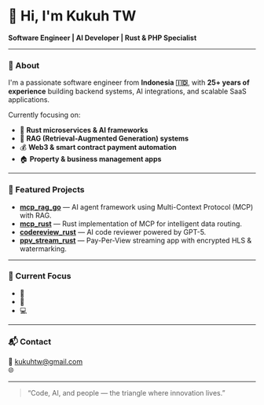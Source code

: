 
# 👋 Hi, I'm Kukuh TW  

**Software Engineer | AI Developer | Rust & PHP Specialist**

---

### 🚀 About
I'm a passionate software engineer from **Indonesia 🇮🇩**, with **25+ years of experience** building backend systems, AI integrations, and scalable SaaS applications.

Currently focusing on:
- 🦀 **Rust microservices & AI frameworks**
- 🤖 **RAG (Retrieval-Augmented Generation) systems**
- 💰 **Web3 & smart contract payment automation**
- 🏠 **Property & business management apps**

---

### 🧩 Featured Projects
- [**mcp_rag_go**](https://github.com/kukuhtw/mcp_rag_go) — AI agent framework using Multi-Context Protocol (MCP) with RAG.
- [**mcp_rust**](https://github.com/kukuhtw/mcp_rust) — Rust implementation of MCP for intelligent data routing.
- [**codereview_rust**](https://github.com/kukuhtw/codereview_rust) — AI code reviewer powered by GPT-5.
- [**ppv_stream_rust**](https://github.com/kukuhtw/ppv_stream_rust) — Pay-Per-View streaming app with encrypted HLS & watermarking.

---

### 🧠 Current Focus
- 🏡 
- 💬 
- 💻 

---

### 📬 Contact
📧 [kukuhtw@gmail.com](mailto:kukuhtw@gmail.com)  
🌐 

---

> “Code, AI, and people — the triangle where innovation lives.”
